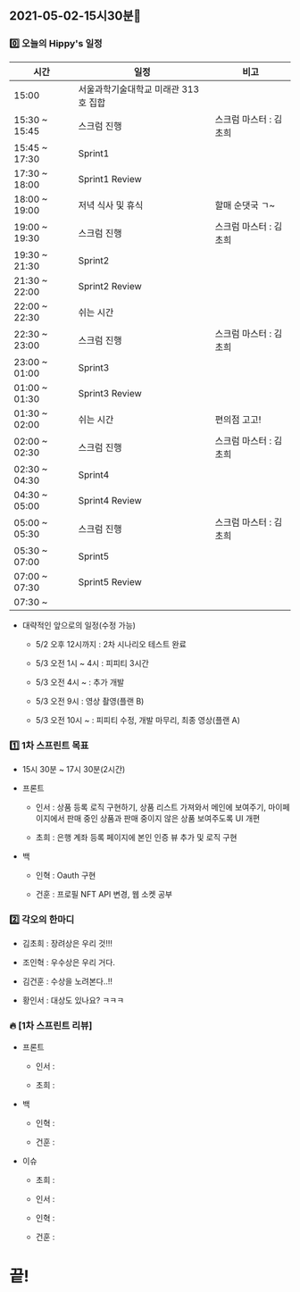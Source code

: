 ## 2021-05-02-15시30분🌟

### 0️⃣ 오늘의 Hippy's 일정

|시간|일정|비고|
|---|---|---|
|15:00|서울과학기술대학교 미래관 313호 집합||
|15:30 ~ 15:45|스크럼 진행|스크럼 마스터 : 김초희|
|15:45 ~ 17:30|Sprint1||
|17:30 ~ 18:00|Sprint1 Review||
|18:00 ~ 19:00|저녁 식사 및 휴식|할매 순댓국 ㄱ~|
|19:00 ~ 19:30|스크럼 진행|스크럼 마스터 : 김초희|
|19:30 ~ 21:30|Sprint2||
|21:30 ~ 22:00|Sprint2 Review||
|22:00 ~ 22:30|쉬는 시간||
|22:30 ~ 23:00|스크럼 진행|스크럼 마스터 : 김초희|
|23:00 ~ 01:00|Sprint3||
|01:00 ~ 01:30|Sprint3 Review||
|01:30 ~ 02:00|쉬는 시간|편의점 고고!|
|02:00 ~ 02:30|스크럼 진행|스크럼 마스터 : 김초희|
|02:30 ~ 04:30|Sprint4||
|04:30 ~ 05:00|Sprint4 Review||
|05:00 ~ 05:30|스크럼 진행|스크럼 마스터 : 김초희|
|05:30 ~ 07:00|Sprint5||
|07:00 ~ 07:30|Sprint5 Review||
|07:30 ~ |||

* 대략적인 앞으로의 일정(수정 가능)

    * 5/2 오후 12시까지 : 2차 시나리오 테스트 완료

    * 5/3 오전 1시 ~ 4시 : 피피티 3시간

    * 5/3 오전 4시 ~ : 추가 개발

    * 5/3 오전 9시 : 영상 촬영(플랜 B)

    * 5/3 오전 10시 ~ : 피피티 수정, 개발 마무리, 최종 영상(플랜 A)

### 1️⃣ 1차 스프린트 목표

* 15시 30분 ~ 17시 30분(2시간)

* 프론트

    * 인서 : 상품 등록 로직 구현하기, 상품 리스트 가져와서 메인에 보여주기, 마이페이지에서 판매 중인 상품과 판매 중이지 않은 상품 보여주도록 UI 개편

    * 초희 : 은행 계좌 등록 페이지에 본인 인증 뷰 추가 및 로직 구현

* 백

    * 인혁 : Oauth 구현

    * 건훈 : 프로필 NFT API 변경, 웹 소켓 공부

### 2️⃣ 각오의 한마디

* 김초희 : 장려상은 우리 것!!!

* 조인혁 : 우수상은 우리 거다.

* 김건훈 : 수상을 노려본다..!!

* 황인서 : 대상도 있나요? ㅋㅋㅋ

### 🔥 [1차 스프린트 리뷰]

* 프론트

    * 인서 : 

    * 초희 : 

* 백

    * 인혁 : 

    * 건훈 : 

* 이슈

    * 초희 : 

    * 인서 : 

    * 인혁 : 

    * 건훈 : 

# 끝!